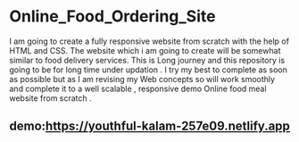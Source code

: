 # Online_Food_Ordering_Site
I am going to create a fully responsive website from scratch with the help of HTML and CSS. The website which i am going to create will be somewhat similar to food delivery services. This is Long journey and this repository is going to be for long time under updation . I try my best to complete as soon as possible but as I am revising my Web concepts so will work smoothly and complete it to a well scalable , responsive demo Online food meal website from scratch .
## demo:https://youthful-kalam-257e09.netlify.app
